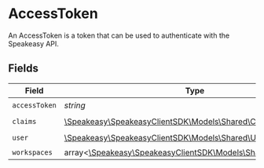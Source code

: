 # AccessToken

An AccessToken is a token that can be used to authenticate with the Speakeasy API.


## Fields

| Field                                                                                              | Type                                                                                               | Required                                                                                           | Description                                                                                        |
| -------------------------------------------------------------------------------------------------- | -------------------------------------------------------------------------------------------------- | -------------------------------------------------------------------------------------------------- | -------------------------------------------------------------------------------------------------- |
| `accessToken`                                                                                      | *string*                                                                                           | :heavy_check_mark:                                                                                 | N/A                                                                                                |
| `claims`                                                                                           | [\Speakeasy\SpeakeasyClientSDK\Models\Shared\Claims](../../Models/Shared/Claims.md)                | :heavy_check_mark:                                                                                 | N/A                                                                                                |
| `user`                                                                                             | [\Speakeasy\SpeakeasyClientSDK\Models\Shared\User](../../Models/Shared/User.md)                    | :heavy_check_mark:                                                                                 | N/A                                                                                                |
| `workspaces`                                                                                       | array<[\Speakeasy\SpeakeasyClientSDK\Models\Shared\Workspaces](../../Models/Shared/Workspaces.md)> | :heavy_minus_sign:                                                                                 | N/A                                                                                                |